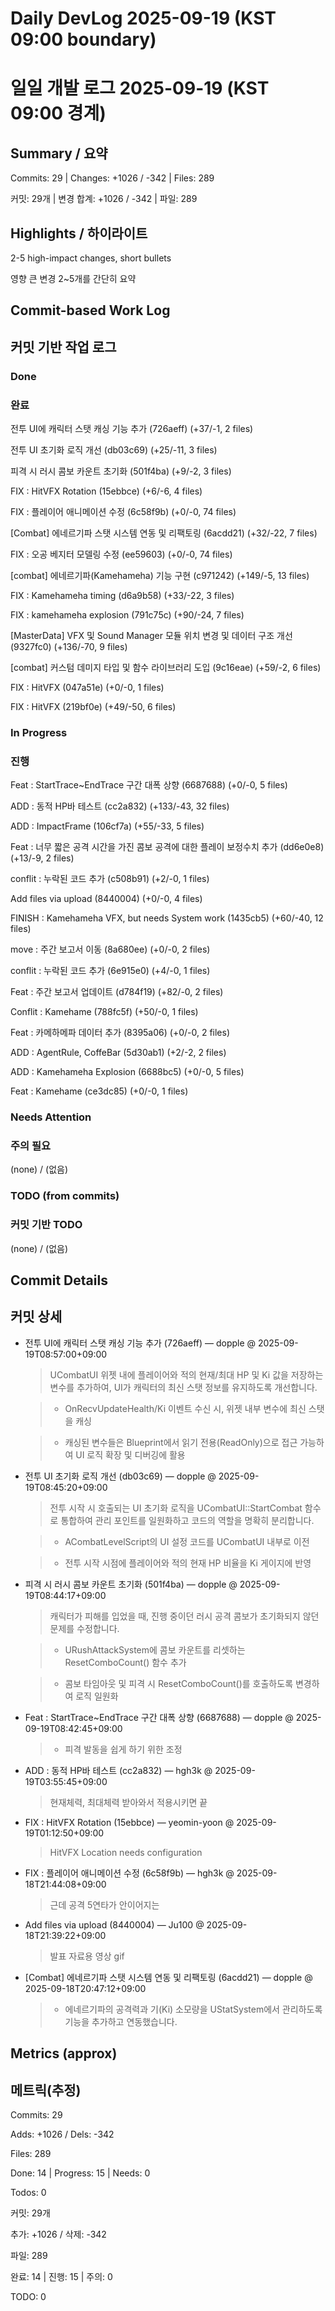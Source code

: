 # Daily DevLog 2025-09-19 (KST 09:00 boundary)
# 일일 개발 로그 2025-09-19 (KST 09:00 경계)

## Summary / 요약
Commits: 29 | Changes: +1026 / -342 | Files: 289
커밋: 29개 | 변경 합계: +1026 / -342 | 파일: 289

## Highlights / 하이라이트
2-5 high-impact changes, short bullets
영향 큰 변경 2~5개를 간단히 요약

## Commit-based Work Log
## 커밋 기반 작업 로그

### Done
### 완료
전투 UI에 캐릭터 스탯 캐싱 기능 추가 (726aeff) (+37/-1, 2 files)
전투 UI 초기화 로직 개선 (db03c69) (+25/-11, 3 files)
피격 시 러시 콤보 카운트 초기화 (501f4ba) (+9/-2, 3 files)
FIX : HitVFX Rotation (15ebbce) (+6/-6, 4 files)
FIX : 플레이어 애니메이션 수정 (6c58f9b) (+0/-0, 74 files)
[Combat] 에네르기파 스탯 시스템 연동 및 리팩토링 (6acdd21) (+32/-22, 7 files)
FIX : 오공 베지터 모델링 수정 (ee59603) (+0/-0, 74 files)
[combat] 에네르기파(Kamehameha) 기능 구현 (c971242) (+149/-5, 13 files)
FIX : Kamehameha timing (d6a9b58) (+33/-22, 3 files)
FIX : kamehameha explosion (791c75c) (+90/-24, 7 files)
[MasterData] VFX 및 Sound Manager 모듈 위치 변경 및 데이터 구조 개선 (9327fc0) (+136/-70, 9 files)
[combat] 커스텀 데미지 타입 및 함수 라이브러리 도입 (9c16eae) (+59/-2, 6 files)
FIX : HitVFX (047a51e) (+0/-0, 1 files)
FIX : HitVFX (219bf0e) (+49/-50, 6 files)

### In Progress
### 진행
Feat : StartTrace~EndTrace 구간 대폭 상향 (6687688) (+0/-0, 5 files)
ADD : 동적 HP바 테스트 (cc2a832) (+133/-43, 32 files)
ADD : ImpactFrame (106cf7a) (+55/-33, 5 files)
Feat : 너무 짧은 공격 시간을 가진 콤보 공격에 대한 플레이 보정수치 추가 (dd6e0e8) (+13/-9, 2 files)
conflit : 누락된 코드 추가 (c508b91) (+2/-0, 1 files)
Add files via upload (8440004) (+0/-0, 4 files)
FINISH : Kamehameha VFX, but needs System work (1435cb5) (+60/-40, 12 files)
move : 주간 보고서 이동 (8a680ee) (+0/-0, 2 files)
conflit : 누락된 코드 추가 (6e915e0) (+4/-0, 1 files)
Feat : 주간 보고서 업데이트 (d784f19) (+82/-0, 2 files)
Conflit : Kamehame (788fc5f) (+50/-0, 1 files)
Feat : 카메하메파 데이터 추가 (8395a06) (+0/-0, 2 files)
ADD : AgentRule, CoffeBar (5d30ab1) (+2/-2, 2 files)
ADD : Kamehameha Explosion (6688bc5) (+0/-0, 5 files)
Feat : Kamehame (ce3dc85) (+0/-0, 1 files)

### Needs Attention
### 주의 필요
(none) / (없음)

### TODO (from commits)
### 커밋 기반 TODO
(none) / (없음)

## Commit Details
## 커밋 상세
- 전투 UI에 캐릭터 스탯 캐싱 기능 추가 (726aeff) — dopple @ 2025-09-19T08:57:00+09:00
  > UCombatUI 위젯 내에 플레이어와 적의 현재/최대 HP 및 Ki 값을 저장하는 변수를 추가하여, UI가 캐릭터의 최신 스탯 정보를 유지하도록 개선합니다.
  > 
  > - OnRecvUpdateHealth/Ki 이벤트 수신 시, 위젯 내부 변수에 최신 스탯을 캐싱
  > 
  > - 캐싱된 변수들은 Blueprint에서 읽기 전용(ReadOnly)으로 접근 가능하여 UI 로직 확장 및 디버깅에 활용

- 전투 UI 초기화 로직 개선 (db03c69) — dopple @ 2025-09-19T08:45:20+09:00
  > 전투 시작 시 호출되는 UI 초기화 로직을 UCombatUI::StartCombat 함수로 통합하여 관리 포인트를 일원화하고 코드의 역할을 명확히 분리합니다.
  > 
  > - ACombatLevelScript의 UI 설정 코드를 UCombatUI 내부로 이전
  > 
  > - 전투 시작 시점에 플레이어와 적의 현재 HP 비율을 Ki 게이지에 반영

- 피격 시 러시 콤보 카운트 초기화 (501f4ba) — dopple @ 2025-09-19T08:44:17+09:00
  > 캐릭터가 피해를 입었을 때, 진행 중이던 러시 공격 콤보가 초기화되지 않던 문제를 수정합니다.
  > 
  > - URushAttackSystem에 콤보 카운트를 리셋하는 ResetComboCount() 함수 추가
  > 
  > - 콤보 타임아웃 및 피격 시 ResetComboCount()를 호출하도록 변경하여 로직 일원화

- Feat : StartTrace~EndTrace 구간 대폭 상향 (6687688) — dopple @ 2025-09-19T08:42:45+09:00
  > - 피격 발동을 쉽게 하기 위한 조정

- ADD : 동적 HP바 테스트 (cc2a832) — hgh3k @ 2025-09-19T03:55:45+09:00
  > 현재체력, 최대체력 받아와서 적용시키면 끝

- FIX : HitVFX Rotation (15ebbce) — yeomin-yoon @ 2025-09-19T01:12:50+09:00
  > HitVFX Location needs configuration

- FIX : 플레이어 애니메이션 수정 (6c58f9b) — hgh3k @ 2025-09-18T21:44:08+09:00
  > 근데 공격 5연타가 안이어지는

- Add files via upload (8440004) — Ju100 @ 2025-09-18T21:39:22+09:00
  > 발표 자료용 영상 gif

- [Combat] 에네르기파 스탯 시스템 연동 및 리팩토링 (6acdd21) — dopple @ 2025-09-18T20:47:12+09:00
  > - 에네르기파의 공격력과 기(Ki) 소모량을 UStatSystem에서 관리하도록 기능을 추가하고 연동했습니다.


## Metrics (approx)
## 메트릭(추정)
Commits: 29
Adds: +1026 / Dels: -342
Files: 289
Done: 14 | Progress: 15 | Needs: 0
Todos: 0
커밋: 29개
추가: +1026 / 삭제: -342
파일: 289
완료: 14 | 진행: 15 | 주의: 0
TODO: 0
